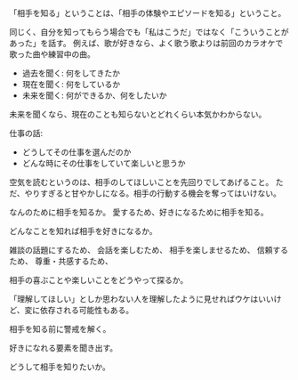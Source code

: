 「相手を知る」ということは、「相手の体験やエピソードを知る」ということ。

同じく、自分を知ってもらう場合でも「私はこうだ」ではなく「こういうことがあった」を話す。
例えば、歌が好きなら、よく歌う歌よりは前回のカラオケで歌った曲や練習中の曲。

- 過去を聞く: 何をしてきたか
- 現在を聞く: 何をしているか
- 未来を聞く: 何ができるか、何をしたいか

未来を聞くなら、現在のことも知らないとどれくらい本気かわからない。

仕事の話:

- どうしてその仕事を選んだのか
- どんな時にその仕事をしていて楽しいと思うか

空気を読むというのは、相手のしてほしいことを先回りでしてあげること。
ただ、やりすぎると甘やかしになる。相手の行動する機会を奪ってはいけない。

なんのために相手を知るか。
愛するため、好きになるために相手を知る。

どんなことを知れば相手を好きになるか。

雑談の話題にするため、
会話を楽しむため、
相手を楽しませるため、
信頼するため、
尊重・共感するため、

相手の喜ぶことや楽しいことをどうやって探るか。

「理解してほしい」としか思わない人を理解したように見せればウケはいいけど、変に依存される可能性もある。

相手を知る前に警戒を解く。

好きになれる要素を聞き出す。

どうして相手を知りたいか。
